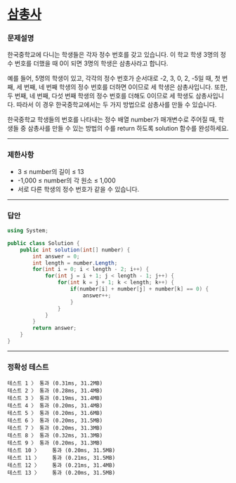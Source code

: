 # <a href="https://school.programmers.co.kr/learn/courses/30/lessons/131705">삼총사</a>

### 문제설명

한국중학교에 다니는 학생들은 각자 정수 번호를 갖고 있습니다. 이 학교 학생 3명의 정수 번호를 더했을 때 0이 되면 3명의 학생은 삼총사라고 합니다. 

예를 들어, 5명의 학생이 있고, 각각의 정수 번호가 순서대로 -2, 3, 0, 2, -5일 때, 첫 번째, 세 번째, 네 번째 학생의 정수 번호를 더하면 0이므로 세 학생은 삼총사입니다. 또한, 두 번째, 네 번째, 다섯 번째 학생의 정수 번호를 더해도 0이므로 세 학생도 삼총사입니다. 따라서 이 경우 한국중학교에서는 두 가지 방법으로 삼총사를 만들 수 있습니다.

한국중학교 학생들의 번호를 나타내는 정수 배열 number가 매개변수로 주어질 때, 학생들 중 삼총사를 만들 수 있는 방법의 수를 return 하도록 solution 함수를 완성하세요.

***

### 제한사항

 - 3 ≤ number의 길이 ≤ 13
 - -1,000 ≤ number의 각 원소 ≤ 1,000
 - 서로 다른 학생의 정수 번호가 같을 수 있습니다.


***

### 답안
``` csharp
using System;

public class Solution {
    public int solution(int[] number) {
        int answer = 0;
        int length = number.Length;
        for(int i = 0; i < length - 2; i++) {
            for(int j = i + 1; j < length - 1; j++) {
                for(int k = j + 1; k < length; k++) {
                    if(number[i] + number[j] + number[k] == 0) {
                        answer++;
                    }
                }
            }
        }
        return answer;
    }
}
```

***

### 정확성 테스트
```
테스트 1 〉	통과 (0.31ms, 31.2MB)
테스트 2 〉	통과 (0.28ms, 31.4MB)
테스트 3 〉	통과 (0.19ms, 31.4MB)
테스트 4 〉	통과 (0.20ms, 31.4MB)
테스트 5 〉	통과 (0.20ms, 31.6MB)
테스트 6 〉	통과 (0.20ms, 31.5MB)
테스트 7 〉	통과 (0.20ms, 31.3MB)
테스트 8 〉	통과 (0.32ms, 31.3MB)
테스트 9 〉	통과 (0.20ms, 31.3MB)
테스트 10 〉	통과 (0.20ms, 31.5MB)
테스트 11 〉	통과 (0.21ms, 31.5MB)
테스트 12 〉	통과 (0.21ms, 31.4MB)
테스트 13 〉	통과 (0.20ms, 31.5MB)
```